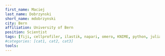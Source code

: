 ```yaml
---
first_name: Maciej
last_name: Dobrzynski
short_name: mdobrzynski
city: Bern
affiliation: University of Bern
position: Scientist
tags: [fiji, cellprofiler, ilastik, napari, omero, KNIME, python, julia, R]
#categories: [cat1, cat2, cat3]
tools:
---
```


